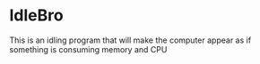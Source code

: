 # IdleBro
This is an idling program that will make the computer appear as if something is consuming memory and CPU
